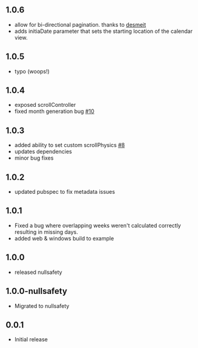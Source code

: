 ## 1.0.6
* allow for bi-directional pagination. thanks to [desmeit](https://github.com/casvanluijtelaar/paged_vertical_calendar/pull/13)
* adds initiaDate parameter that sets the starting location of the calendar view.
## 1.0.5

* typo (woops!)

## 1.0.4

* exposed scrollController
* fixed month generation bug [#10](https://github.com/casvanluijtelaar/paged_vertical_calendar/pull/10)

## 1.0.3

* added ability to set custom scrollPhysics [#8](https://github.com/casvanluijtelaar/paged_vertical_calendar/pull/8)
* updates dependencies
* minor bug fixes

## 1.0.2

* updated pubspec to fix metadata issues

## 1.0.1

* Fixed a bug where overlapping weeks weren't calculated correctly resulting in missing days.
* added web & windows build to example

## 1.0.0

* released nullsafety


## 1.0.0-nullsafety

* Migrated to nullsafety


## 0.0.1

* Initial release
